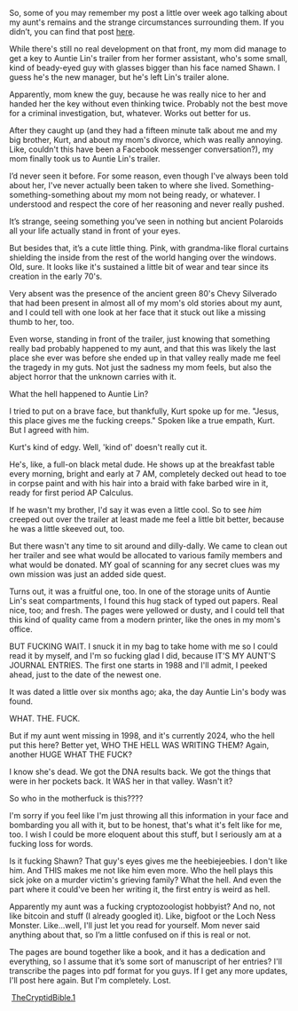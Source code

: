 So, some of you may remember my post a little over week ago talking about my aunt's remains and the strange circumstances surrounding them. If you didn’t, you can find that post [here](https://www.reddit.com/u/throwaway_74180/s/pYMfnSsV64).


While there's still no real development on that front, my mom did manage to get a key to Auntie Lin's trailer from her former assistant, who's some small, kind of beady-eyed guy with glasses bigger than his face named Shawn. I guess he's the new manager, but he's left Lin's trailer alone.


Apparently, mom knew the guy, because he was really nice to her and handed her the key without even thinking twice. Probably not the best move for a criminal investigation, but, whatever. Works out better for us. 


After they caught up (and they had a fifteen minute talk about me and my big brother, Kurt, and about my mom's divorce, which was really annoying. Like, couldn't this have been a Facebook messenger conversation?), my mom finally took us to Auntie Lin's trailer.


I’d never seen it before. For some reason, even though I've always been told about her, I've never actually been taken to where she lived. Something-something-something about my mom not being ready, or whatever. I understood and respect the core of her reasoning and never really pushed.


It’s strange, seeing something you’ve seen in nothing but ancient Polaroids all your life actually stand in front of your eyes.


But besides that, it’s a cute little thing. Pink, with grandma-like floral curtains shielding the inside from the rest of the world hanging over the windows. Old, sure. It looks like it's sustained a little bit of wear and tear since its creation in the early 70's. 


Very absent was the presence of the ancient green 80's Chevy Silverado that had been present in almost all of my mom's old stories about my aunt, and I could tell with one look at her face that it stuck out like a missing thumb to her, too. 


Even worse, standing in front of the trailer, just knowing that something really bad probably happened to my aunt, and that this was likely the last place she ever was before she ended up in that valley really made me feel the tragedy in my guts. Not just the sadness my mom feels, but also the abject horror that the unknown carries with it.


What the hell happened to Auntie Lin?


I tried to put on a brave face, but thankfully, Kurt spoke up for me. "Jesus, this place gives me the fucking creeps." Spoken like a true empath, Kurt. But I agreed with him. 


Kurt's kind of edgy. Well, 'kind of' doesn't really cut it. 


He's, like, a full-on black metal dude. He shows up at the breakfast table every morning, bright and early at 7 AM, completely decked out head to toe in corpse paint and with his hair into a braid with fake barbed wire in it, ready for first period AP Calculus.


If he wasn't my brother, I'd say it was even a little cool. So to see *him* creeped out over the trailer at least made me feel a little bit better, because he was a little skeeved out, too.


But there wasn't any time to sit around and dilly-dally. We came to clean out her trailer and see what would be allocated to various family members and what would be donated. MY goal of scanning for any secret clues was my own mission was just an added side quest.


Turns out, it was a fruitful one, too. In one of the storage units of Auntie Lin's seat compartments, I found this hug stack of typed out papers. Real nice, too; and fresh. The pages were yellowed or dusty, and I could tell that this kind of quality came from a modern printer, like the ones in my mom's office. 


BUT FUCKING WAIT. I snuck it in my bag to take home with me so I could read it by myself, and I'm so fucking glad I did, because IT'S MY AUNT'S JOURNAL ENTRIES. The first one starts in 1988 and I'll admit, I peeked ahead, just to the date of the newest one.


It was dated a little over six months ago; aka, the day Auntie Lin's body was found. 


WHAT. THE. FUCK.


But if my aunt went missing in 1998, and it's currently 2024, who the hell put this here? Better yet, WHO THE HELL WAS WRITING THEM? Again, another HUGE WHAT THE FUCK? 


I know she's dead. We got the DNA results back. We got the things that were in her pockets back. It WAS her in that valley. Wasn't it?


So who in the motherfuck is this????


I'm sorry if you feel like I'm just throwing all this information in your face and bombarding you all with it, but to be honest, that's what it's felt like for me, too. I wish I could be more eloquent about this stuff, but I seriously am at a fucking loss for words. 


Is it fucking Shawn? That guy's eyes gives me the heebiejeebies. I don't like him. And THIS makes me not like him even more. Who the hell plays this sick joke on a murder victim's grieving family? What the hell. And even the part where it could've been her writing it, the first entry is weird as hell. 


Apparently my aunt was a fucking cryptozoologist hobbyist? And no, not like bitcoin and stuff (I already googled it). Like, bigfoot or the Loch Ness Monster. Like...well, I'll just let you read for yourself. Mom never said anything about that, so I’m a little confused on if this is real or not. 


The pages are bound together like a book, and it has a dedication and everything, so I assume that it’s some sort of manuscript of her entries? I'll transcribe the pages into pdf format for you guys. If I get any more updates, I'll post here again. But I'm completely. Lost.

​
[TheCryptidBible.1](https://docs.google.com/document/d/1W9F83QHtuZB-_xe9cmwzBpfNMkhdpGGO7MzOwMnctTg/edit)